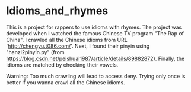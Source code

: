 # Idioms_and_rhymes
This is a project for rappers to use idioms with rhymes. The project was developed when I watched the famous Chinese TV program "The Rap of China". I crawled all the Chinese idioms from URL 'http://chengyu.t086.com/'. Next, I found their pinyin using "hanzi2pinyin.py" (from https://blog.csdn.net/peishuai1987/article/details/89882872). Finally, the idioms are matched by checking their vowels.

Warning:
Too much crawling will lead to access deny. Trying only once is better if you wanna crawl all the Chinese idioms.
